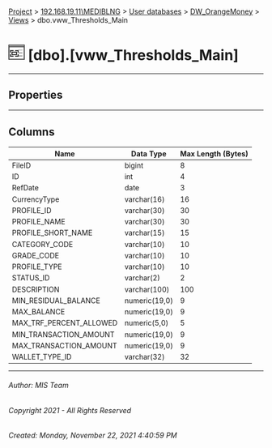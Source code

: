 #### 

[Project](../../../../index.md) > [192.168.19.11\\MEDIBLNG](../../../index.md) > [User databases](../../index.md) > [DW_OrangeMoney](../index.md) > [Views](Views.md) > dbo.vww_Thresholds_Main

# ![Views](../../../../Images/View32.png) [dbo].[vww_Thresholds_Main]

---

## <a name="#properties"></a>Properties



---

## <a name="#columns"></a>Columns

| Name | Data Type | Max Length (Bytes) |
|---|---|---|
| FileID | bigint | 8 |
| ID | int | 4 |
| RefDate | date | 3 |
| CurrencyType | varchar(16) | 16 |
| PROFILE_ID | varchar(30) | 30 |
| PROFILE_NAME | varchar(30) | 30 |
| PROFILE_SHORT_NAME | varchar(15) | 15 |
| CATEGORY_CODE | varchar(10) | 10 |
| GRADE_CODE | varchar(10) | 10 |
| PROFILE_TYPE | varchar(10) | 10 |
| STATUS_ID | varchar(2) | 2 |
| DESCRIPTION | varchar(100) | 100 |
| MIN_RESIDUAL_BALANCE | numeric(19,0) | 9 |
| MAX_BALANCE | numeric(19,0) | 9 |
| MAX_TRF_PERCENT_ALLOWED | numeric(5,0) | 5 |
| MIN_TRANSACTION_AMOUNT | numeric(19,0) | 9 |
| MAX_TRANSACTION_AMOUNT | numeric(19,0) | 9 |
| WALLET_TYPE_ID | varchar(32) | 32 |


---

###### Author:  MIS Team

###### Copyright 2021 - All Rights Reserved

###### Created: Monday, November 22, 2021 4:40:59 PM

